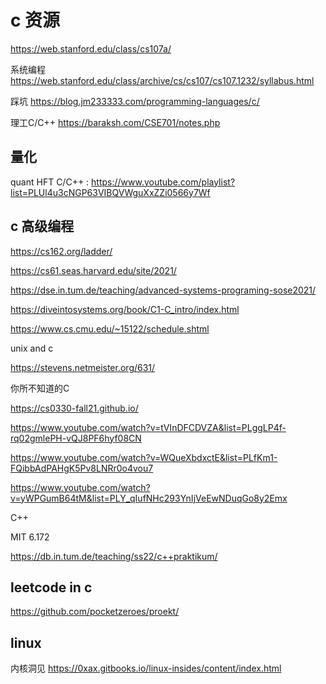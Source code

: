 # c 资源


https://web.stanford.edu/class/cs107a/

系统编程 https://web.stanford.edu/class/archive/cs/cs107/cs107.1232/syllabus.html

踩坑 https://blog.jm233333.com/programming-languages/c/


理工C/C++ https://baraksh.com/CSE701/notes.php






## 量化

quant HFT C/C++ : https://www.youtube.com/playlist?list=PLUl4u3cNGP63VIBQVWguXxZZi0566y7Wf






## c 高级编程


https://cs162.org/ladder/


https://cs61.seas.harvard.edu/site/2021/



https://dse.in.tum.de/teaching/advanced-systems-programing-sose2021/



https://diveintosystems.org/book/C1-C_intro/index.html



https://www.cs.cmu.edu/~15122/schedule.shtml



unix and c

https://stevens.netmeister.org/631/



你所不知道的C

https://cs0330-fall21.github.io/



https://www.youtube.com/watch?v=tVInDFCDVZA&list=PLggLP4f-rq02gmlePH-vQJ8PF6hyf08CN



https://www.youtube.com/watch?v=WQueXbdxctE&list=PLfKm1-FQibbAdPAHgK5Pv8LNRr0o4vou7



https://www.youtube.com/watch?v=yWPGumB64tM&list=PLY_qIufNHc293YnIjVeEwNDuqGo8y2Emx

C++

MIT 6.172

https://db.in.tum.de/teaching/ss22/c++praktikum/

## leetcode in c

https://github.com/pocketzeroes/proekt/

## linux

内核洞见 https://0xax.gitbooks.io/linux-insides/content/index.html


